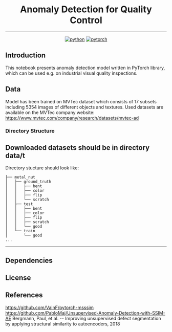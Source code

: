 
<div align="center">

# Anomaly Detection for Quality Control

----------

[![python](https://img.shields.io/badge/python-3.7%2B-green)]()
[![pytorch](https://img.shields.io/badge/pytorch-1.8.1%2B-orange)]()

<div align="left">

## Introduction
This notebook presents anomaly detection model written in PyTorch library, which can be used e.g. on industrial visual quality inspections.

## Data
Model has been trained on MVTec dataset which consists of 17 subsets including 5354 images of different objects and textures. Used datasets are available on the MVTec company website:
https://www.mvtec.com/company/research/datasets/mvtec-ad

### Directory Structure
Downloaded datasets should be in directory data/t
------------
Directory stucture should look like:

    ├── metal_nut
    │   ├── ground_truth
    │   │   ├── bent
    │   │   ├── color
    │   │   ├── flip
    │   │   └── scratch
    │   ├── test
    │   │   ├── bent
    │   │   ├── color
    │   │   ├── flip
    │   │   ├── scratch
    │   │   └── good
    │   └── train
    │       └── good
    ...
--------

##  Dependencies

## License

## References
https://github.com/VainF/pytorch-msssim
https://github.com/PabloMaj/Unsupervised-Anomaly-Detection-with-SSIM-AE
Bergmann, Paul, et al. -- Improving unsupervised defect segmentation by applying structural similarity to autoencoders, 2018
